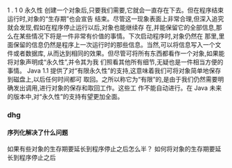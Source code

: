 1 . 1 0   永久性 
创建一个对象后,只要我们需要,它就会一直存在下去。但在程序结束运行时,对象的“生存期”也会宣告
结束。尽管这一现象表面上非常合理,但深入追究就会发现,假如在程序停止运行以后,对象也能继续存
在,并能保留它的全部信息,那么在某些情况下将是一件非常有价值的事情。下次启动程序时,对象仍然在
那里,里面保留的信息仍然是程序上一次运行时的那些信息。当然,可以将信息写入一个文件或者数据库,
从而达到相同的效果。但尽管可将所有东西都看作一个对象,如果能将对象声明成“永久性”,并令其为我
们照看其他所有细节,无疑也是一件相当方便的事情。 
Java 1.1 提供了对“有限永久性”的支持,这意味着我们可将对象简单地保存到磁盘上,以后任何时间都可
取回。之所以称它为“有限”的,是由于我们仍然需要明确发出调用,进行对象的保存和取回工作。这些工
作不能自动进行。在 Java 未来的版本中,对“永久性”的支持有望更加全面。 

### dhg

#### 序列化解决了什么问题
如果有些对象的生存期要延长到程序停止之后怎么半？
如何将对象的生存期要延长到程序停止之后
